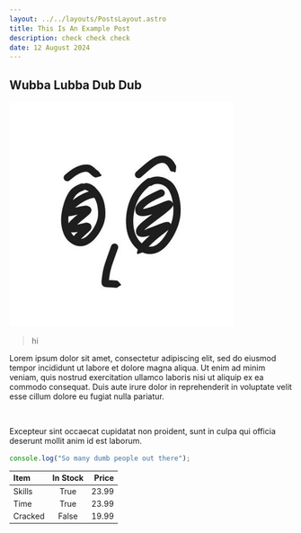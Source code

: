 ```yaml
---
layout: ../../layouts/PostsLayout.astro
title: This Is An Example Post
description: check check check
date: 12 August 2024
---
```


## Wubba Lubba Dub Dub

![Twitter Profile](../../assets/twitterProfile.jpg)

> hi

<p>Lorem ipsum dolor sit amet, consectetur adipiscing elit, sed do eiusmod tempor incididunt ut labore et dolore magna aliqua. Ut enim ad minim veniam, quis nostrud exercitation ullamco laboris nisi ut aliquip ex ea commodo consequat. Duis aute irure dolor in reprehenderit in voluptate velit esse cillum dolore eu fugiat nulla pariatur.</p><br>

Excepteur sint occaecat cupidatat non proident, sunt in culpa qui officia deserunt mollit anim id est laborum.

```js
console.log("So many dumb people out there");
```

| Item    | In Stock | Price |
| :------ | :------: | ----: |
| Skills  |   True   | 23.99 |
| Time    |   True   | 23.99 |
| Cracked |  False   | 19.99 |
